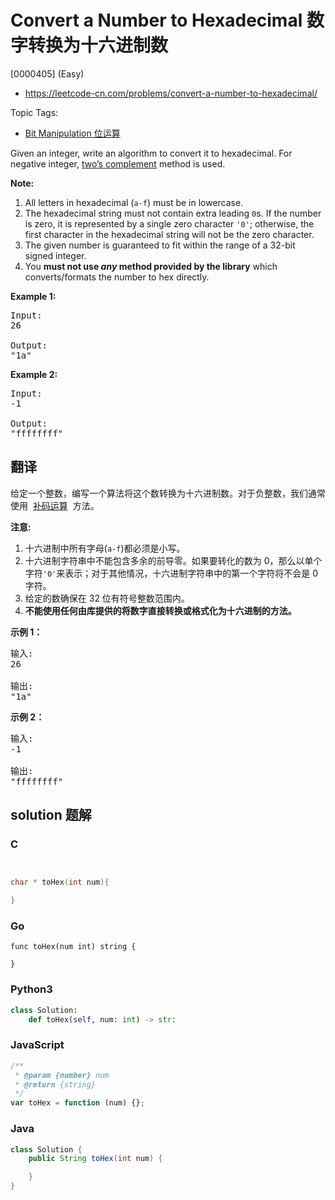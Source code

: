 # Convert a Number to Hexadecimal 数字转换为十六进制数

[0000405] (Easy)

- https://leetcode-cn.com/problems/convert-a-number-to-hexadecimal/

Topic Tags:

- [Bit Manipulation 位运算](https://leetcode-cn.com/tag/bit-manipulation/)

Given an integer, write an algorithm to convert it to hexadecimal. For negative integer, [two’s complement](https://en.wikipedia.org/wiki/Two%27s_complement) method is used.

**Note:**

1.  All letters in hexadecimal (`a-f`) must be in lowercase.
2.  The hexadecimal string must not contain extra leading `0`s. If the number is zero, it is represented by a single zero character `'0'`; otherwise, the first character in the hexadecimal string will not be the zero character.
3.  The given number is guaranteed to fit within the range of a 32-bit signed integer.
4.  You **must not use _any_ method provided by the library** which converts/formats the number to hex directly.

**Example 1:**

<pre>Input:
26

Output:
"1a"
</pre>

**Example 2:**

<pre>Input:
-1

Output:
"ffffffff"
</pre>

## 翻译

给定一个整数，编写一个算法将这个数转换为十六进制数。对于负整数，我们通常使用  [补码运算](https://baike.baidu.com/item/%E8%A1%A5%E7%A0%81/6854613?fr=aladdin)  方法。

**注意:**

1.  十六进制中所有字母(`a-f`)都必须是小写。
2.  十六进制字符串中不能包含多余的前导零。如果要转化的数为 0，那么以单个字符`'0'`来表示；对于其他情况，十六进制字符串中的第一个字符将不会是 0 字符。
3.  给定的数确保在 32 位有符号整数范围内。
4.  **不能使用任何由库提供的将数字直接转换或格式化为十六进制的方法。**

**示例 1：**

<pre>输入:
26

输出:
"1a"
</pre>

**示例 2：**

<pre>输入:
-1

输出:
"ffffffff"
</pre>

## solution 题解

### C

```c


char * toHex(int num){

}


```

### Go

```golang
func toHex(num int) string {

}
```

### Python3

```python
class Solution:
    def toHex(self, num: int) -> str:

```

### JavaScript

```javascript
/**
 * @param {number} num
 * @return {string}
 */
var toHex = function (num) {};
```

### Java

```java
class Solution {
    public String toHex(int num) {

    }
}
```
